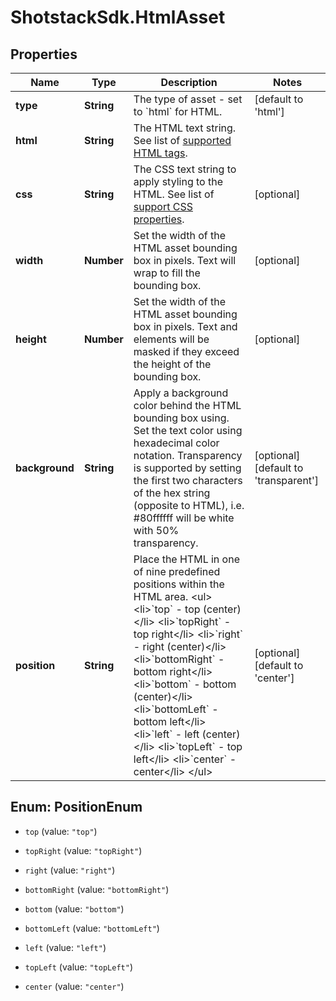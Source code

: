 # ShotstackSdk.HtmlAsset

## Properties

Name | Type | Description | Notes
------------ | ------------- | ------------- | -------------
**type** | **String** | The type of asset - set to &#x60;html&#x60; for HTML. | [default to &#39;html&#39;]
**html** | **String** | The HTML text string. See list of [supported HTML tags](https://shotstack.gitbook.io/docs/guides/architecting-an-application/html-support#supported-html-tags). | 
**css** | **String** | The CSS text string to apply styling to the HTML. See list of  [support CSS properties](https://shotstack.gitbook.io/docs/guides/architecting-an-application/html-support#supported-html-tags). | [optional] 
**width** | **Number** | Set the width of the HTML asset bounding box in pixels. Text will wrap to fill the bounding box. | [optional] 
**height** | **Number** | Set the width of the HTML asset bounding box in pixels. Text and elements will be masked if they exceed the  height of the bounding box. | [optional] 
**background** | **String** | Apply a background color behind the HTML bounding box using. Set the text color using hexadecimal  color notation. Transparency is supported by setting the first two characters of the hex string  (opposite to HTML), i.e. #80ffffff will be white with 50% transparency. | [optional] [default to &#39;transparent&#39;]
**position** | **String** | Place the HTML in one of nine predefined positions within the HTML area. &lt;ul&gt;   &lt;li&gt;&#x60;top&#x60; - top (center)&lt;/li&gt;   &lt;li&gt;&#x60;topRight&#x60; - top right&lt;/li&gt;   &lt;li&gt;&#x60;right&#x60; - right (center)&lt;/li&gt;   &lt;li&gt;&#x60;bottomRight&#x60; - bottom right&lt;/li&gt;   &lt;li&gt;&#x60;bottom&#x60; - bottom (center)&lt;/li&gt;   &lt;li&gt;&#x60;bottomLeft&#x60; - bottom left&lt;/li&gt;   &lt;li&gt;&#x60;left&#x60; - left (center)&lt;/li&gt;   &lt;li&gt;&#x60;topLeft&#x60; - top left&lt;/li&gt;   &lt;li&gt;&#x60;center&#x60; - center&lt;/li&gt; &lt;/ul&gt; | [optional] [default to &#39;center&#39;]



## Enum: PositionEnum


* `top` (value: `"top"`)

* `topRight` (value: `"topRight"`)

* `right` (value: `"right"`)

* `bottomRight` (value: `"bottomRight"`)

* `bottom` (value: `"bottom"`)

* `bottomLeft` (value: `"bottomLeft"`)

* `left` (value: `"left"`)

* `topLeft` (value: `"topLeft"`)

* `center` (value: `"center"`)




